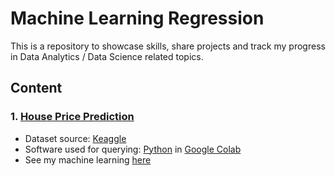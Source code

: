 # Machine Learning Regression
This is a repository to showcase skills, share projects and track my progress in Data Analytics / Data Science related topics.

## Content
### 1. [House Price Prediction](https://github.com/fauziaya/machine-learning-regression/blob/main/House_Price_Prediction.ipynb)
* Dataset source: [Keaggle](https://www.kaggle.com/competitions/house-prices-advanced-regression-techniques/data)
* Software used for querying: [Python](https://www.python.org/) in [Google Colab](https://colab.research.google.com/)
* See my machine learning [here](https://github.com/fauziaya/data_analysis_portofolio/blob/main/House_Price_Prediction.ipynb)
